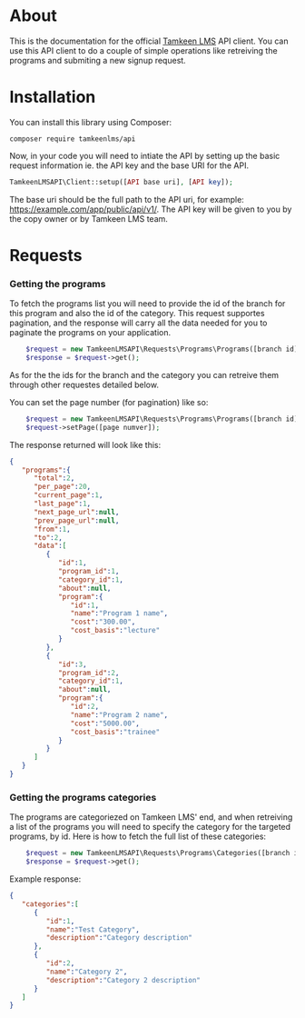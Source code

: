 # About
This is the documentation for the official [Tamkeen LMS](tamkeenlms.com) API client. 
You can use this API client to do a couple of simple operations like retreiving the programs and submiting a new signup request.

# Installation
You can install this library using Composer:
```
composer require tamkeenlms/api
```

Now, in your code you will need to intiate the API by setting up the basic request information ie. the API key and the base URI for the API.
```php
TamkeenLMSAPI\Client::setup([API base uri], [API key]);
```
The base uri should be the full path to the API uri, for example: https://example.com/app/public/api/v1/. 
The API key will be given to you by the copy owner or by Tamkeen LMS team.



# Requests
### Getting the programs
To fetch the programs list you will need to provide the id of the branch for this program and also the id of the category. 
This request supportes pagination, and the response will carry all the data needed for you to paginate the programs on your application.

```php
	$request = new TamkeenLMSAPI\Requests\Programs\Programs([branch id], [category id]);
	$response = $request->get();
```
As for the the ids for the branch and the category you can retreive them through other requestes detailed below.

You can set the page number (for pagination) like so:
```php
	$request = new TamkeenLMSAPI\Requests\Programs\Programs([branch id], [category id]);
	$request->setPage([page numver]);
```

The response returned will look like this:
```json
{
   "programs":{
      "total":2,
      "per_page":20,
      "current_page":1,
      "last_page":1,
      "next_page_url":null,
      "prev_page_url":null,
      "from":1,
      "to":2,
      "data":[
         {
            "id":1,
            "program_id":1,
            "category_id":1,
            "about":null,
            "program":{
               "id":1,
               "name":"Program 1 name",
               "cost":"300.00",
               "cost_basis":"lecture"
            }
         },
         {
            "id":3,
            "program_id":2,
            "category_id":1,
            "about":null,
            "program":{
               "id":2,
               "name":"Program 2 name",
               "cost":"5000.00",
               "cost_basis":"trainee"
            }
         }
      ]
   }
}

```

### Getting the programs categories
The programs are categoriezed on Tamkeen LMS' end, and when retreiving a list of the programs you will need to specify the category for the targeted programs, by id.
Here is how to fetch the full list of these categories:

```php
	$request = new TamkeenLMSAPI\Requests\Programs\Categories([branch id]);
	$response = $request->get();
```

Example response:
```json
{
   "categories":[
      {
         "id":1,
         "name":"Test Category",
         "description":"Category description"
      },
      {
         "id":2,
         "name":"Category 2",
         "description":"Category 2 description"
      }
   ]
}
```